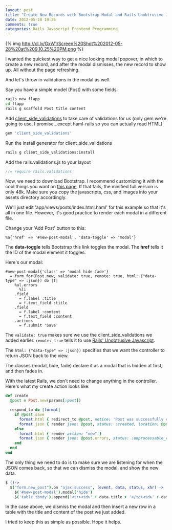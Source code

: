 ```yaml
---
layout: post
title: "Create New Records with Bootstrap Modal and Rails Unobtrusive Javascript"
date: 2012-05-28 19:36
comments: true
categories: Rails Javascript Frontend Programming
---
```


{% img http://cl.ly/GxW1/Screen%20Shot%202012-05-28%20at%209.10.25%20PM.png %}

I wanted the quickest way to get a nice looking modal popover, in which to
create a new record, and after the modal dismisses, the new record to
show up. All without the page refreshing. 

And let's throw in validations in the modal as well.

Say you have a simple model (Post) with some fields.
``` bash
rails new flapp
cd flapp
rails g scaffold Post title content
```

Add [client_side_validations](https://github.com/bcardarella/client_side_validations) to take care of validations for us (only gem we're going to use, I promise...except haml-rails so you can actually read HTML)
``` ruby Gemfile
gem 'client_side_validations'
```

Run the install generator for client_side_validations
``` bash
rails g client_side_validations:install
```

Add the rails.validations.js to your layout
``` js app/assets/javascripts/application.js
//= require rails.validations
```

Now, we need to download Bootstrap. I recommend customizing it with the cool things you want on [this page](http://twitter.github.com/bootstrap/download.html). If that fails, the minified full version is only 48k. Make sure you copy the javascripts, css, and images into your assets directory accordingly.

We'll just edit 'app/views/posts/index.html.haml' for this example so that it's all in one file. However, it's good practice to render each modal in a different file.

Change your 'Add Post' button to this:
``` haml posts/index.html.haml
%a{'href' => '#new-post-modal', 'data-toggle' => 'modal'}
```

The **data-toggle** tells Bootstrap this link toggles the modal. The **href** tells it the ID of the modal element it toggles.

Here's our modal:

``` haml app/views/posts/index.html.haml
#new-post-modal{'class' => 'modal hide fade'}
  = form_for(Post.new, validate: true, remote: true, html: {"data-type" => :json}) do |f|
    %ul.errors
      %li
    .field
      = f.label :title
      = f.text_field :title
    .field
      = f.label :content
      = f.text_field :content
    .actions
      = f.submit 'Save'
```

The ```validate: true``` makes sure we use the client_side_validations we added earlier. ```remote: true``` tells it to use [Rails' Unobtrusive Javascript](https://github.com/rails/jquery-ujs).

The ```html: {"data-type" => :json})``` specifies that we want the controller to return JSON back to the view.

The classes (modal, hide, fade) declare it as a modal that is hidden at first, and then fades in.

With the latest Rails, we don't need to change anything in the controller. Here's what my create action looks like:

```ruby app/controllers/posts_controller.rb
def create
  @post = Post.new(params[:post])

  respond_to do |format|
    if @post.save
      format.html { redirect_to @post, notice: 'Post was successfully created.' }
      format.json { render json: @post, status: :created, location: @post }
    else
      format.html { render action: "new" }
      format.json { render json: @post.errors, status: :unprocessable_entity }
    end
  end
end
```

The only thing we need to do is to make sure we are listening for when the JSON comes back, so that we can dismiss the modal, and show the new data.

``` coffeescript app/assets/javascripts/posts.js.coffee
$ ()->
  $("form.new_post").on "ajax:success", (event, data, status, xhr) ->
    $('#new-post-modal').modal('hide')
    $('table tbody').append('<tr><td>' + data.title + '</td><td>' + data.content + '</td></tr>')
```

In the case above, we dismiss the modal and then insert a new row in a table with the title and content of the post we just added.

I tried to keep this as simple as possible. Hope it helps.
